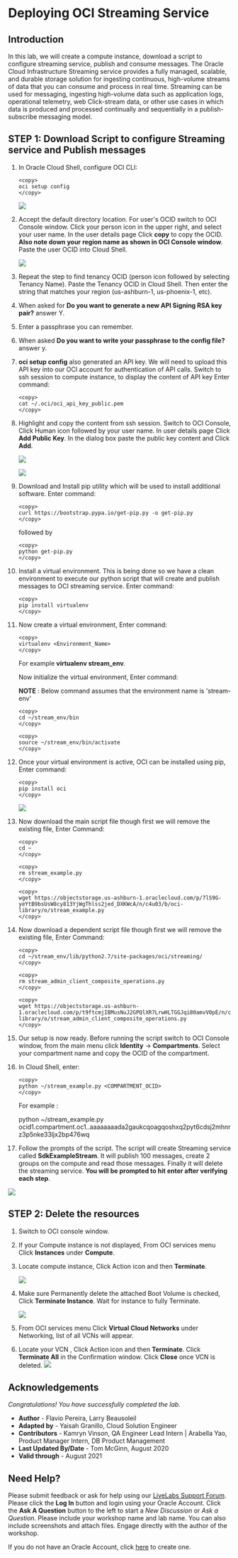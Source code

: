 # Deploying OCI Streaming Service

## Introduction

In this lab, we will create a compute instance, download a script to configure streaming service, publish and consume messages. The Oracle Cloud Infrastructure Streaming service provides a fully managed, scalable, and durable storage solution for ingesting continuous, high-volume streams of data that you can consume and process in real time. Streaming can be used for messaging, ingesting high-volume data such as application logs, operational telemetry, web Click-stream data, or other use cases in which data is produced and processed continually and sequentially in a publish-subscribe messaging model.

## **STEP 1**: Download Script to configure Streaming service and Publish messages

1. In Oracle Cloud Shell, configure OCI CLI:
    ```
    <copy>
    oci setup config
    </copy>
    ```

    ![](images/oci-cli-config.png)

2. Accept the default directory location. For user's OCID switch to OCI Console window. Click your person icon in the upper right, and select your user name. In the user details page Click **copy** to copy the OCID. **Also note down your region name as shown in OCI Console window**. Paste the user OCID into Cloud Shell.

     ![](images/Stream_004.PNG " ")

3. Repeat the step to find tenancy OCID (person icon followed by selecting Tenancy Name). Paste the Tenancy OCID in Cloud Shell. Then enter the string that matches your region (us-ashburn-1, us-phoenix-1, etc).

4. When asked for **Do you want to generate a new API Signing RSA key pair?** answer Y.

5. Enter a passphrase you can remember.

5. When asked **Do you want to write your passphrase to the config file?** answer y.

5. **oci setup config** also generated an API key. We will need to upload this API key into our OCI account for authentication of API calls. Switch to ssh session to compute instance, to display the content of API key Enter command:

    ```
    <copy>
    cat ~/.oci/oci_api_key_public.pem
    </copy>
    ```

6. Highlight and copy the content from ssh session. Switch to OCI Console, Click Human icon followed by your user name. In user details page Click **Add Public Key**. In the dialog box paste the public key content and Click **Add**.

     ![](images/Stream_006.PNG " ")

     ![](images/add-public-api-key.png)

7. Download and Install pip utility which will be used to install additional software. Enter command:

    ```
    <copy>
    curl https://bootstrap.pypa.io/get-pip.py -o get-pip.py
    </copy>
    ```

    followed by

    ```
    <copy>
    python get-pip.py
    </copy>
    ```

8. Install a virtual environment. This is being done so we have a clean environment to execute our python script that will create and publish messages to OCI streaming service. Enter command:

    ```
    <copy>
    pip install virtualenv
    </copy>
    ```

9. Now create a virtual environment, Enter command:

    ```
    <copy>
    virtualenv <Environment_Name>
    </copy>
    ```
    For example **virtualenv stream\_env**.

    Now initialize the virtual environment, Enter command:

    **NOTE** : Below command assumes that the environment name is 'stream-env'

    ```
    <copy>
    cd ~/stream_env/bin
    </copy>
    ```

    ```
    <copy>
    source ~/stream_env/bin/activate
    </copy>
    ```

10. Once your virtual environment is active, OCI can be installed using pip, Enter command:

    ```
    <copy>
    pip install oci
    </copy>
    ```

     ![](images/install-stream.png)

11. Now download the main script file though first we will remove the existing file, Enter Command:

    ```
    <copy>
    cd ~
    </copy>
    ```

    ```
    <copy>
    rm stream_example.py
    </copy>
    ```

    ```
    <copy>
    wget https://objectstorage.us-ashburn-1.oraclecloud.com/p/7lS9G-yeYtB9bsUsW8cy813YjWgThlss2jed_DXKWcA/n/c4u03/b/oci-library/o/stream_example.py
    </copy>
    ```

12. Now download a dependent script file though first we will remove the existing file, Enter Command:

    ```
    <copy>
    cd ~/stream_env/lib/python2.7/site-packages/oci/streaming/
    </copy>
    ```

    ```
    <copy>
    rm stream_admin_client_composite_operations.py
    </copy>
    ```

    ```
    <copy>
    wget https://objectstorage.us-ashburn-1.oraclecloud.com/p/t9ftcmjIBMusNuJ2GPQlXR7LrwHLTGGJqi80amvV0pE/n/c4u03/b/oci-library/o/stream_admin_client_composite_operations.py
    </copy>
    ```

13. Our setup is now ready. Before running the script switch to OCI Console window, from the main menu click **Identity** -> **Compartments**. Select your compartment name and copy the OCID of the compartment.

14. In Cloud Shell, enter:

    ```
    <copy>
    python ~/stream_example.py <COMPARTMENT_OCID>
    </copy>
    ```

    For example :

    python ~/stream\_example.py ocid1.compartment.oc1..aaaaaaaada2gaukcqoagqoshxq2pyt6cdsj2mhnrz3p5nke33ljx2bp476wq

15. Follow the prompts of the script. The script will create Streaming service called **SdkExampleStream**. It will publish 100 messages, create 2 groups on the compute and read those messages. Finally it will delete the streaming service. **You will be prompted to hit enter after verifying each step**.

  ![](images/delete-stream.png)

## **STEP 2**: Delete the resources

1. Switch to OCI console window.

2. If your Compute instance is not displayed, From OCI services menu Click **Instances** under **Compute**.

3. Locate compute instance, Click Action icon and then **Terminate**.

     ![](images/RESERVEDIP_HOL0016.PNG " ")

4. Make sure Permanently delete the attached Boot Volume is checked, Click **Terminate Instance**. Wait for instance to fully Terminate.

     ![](images/RESERVEDIP_HOL0017.PNG " ")

5. From OCI services menu Click **Virtual Cloud Networks** under Networking, list of all VCNs will appear.

6. Locate your VCN , Click Action icon and then **Terminate**. Click **Terminate All** in the Confirmation window. Click **Close** once VCN is deleted.
     ![](images/RESERVEDIP_HOL0018.PNG " ")


## Acknowledgements
*Congratulations! You have successfully completed the lab.*

- **Author** - Flavio Pereira, Larry Beausoleil
- **Adapted by** -  Yaisah Granillo, Cloud Solution Engineer
- **Contributors** - Kamryn Vinson, QA Engineer Lead Intern | Arabella Yao, Product Manager Intern, DB Product Management
- **Last Updated By/Date** - Tom McGinn, August 2020
- **Valid through** - August 2021

## Need Help?
Please submit feedback or ask for help using our [LiveLabs Support Forum](https://community.oracle.com/tech/developers/categories/oracle-cloud-infrastructure-fundamentals). Please click the **Log In** button and login using your Oracle Account. Click the **Ask A Question** button to the left to start a *New Discussion* or *Ask a Question*.  Please include your workshop name and lab name.  You can also include screenshots and attach files.  Engage directly with the author of the workshop.

If you do not have an Oracle Account, click [here](https://profile.oracle.com/myprofile/account/create-account.jspx) to create one.
